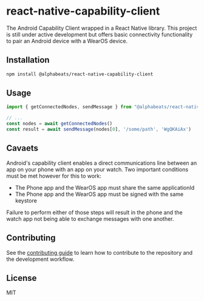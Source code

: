 # react-native-capability-client

The Android Capability Client wrapped in a React Native library. This project is still under active development but offers basic connectivity functionality to pair an Android device with a WearOS device.

## Installation

```sh
npm install @alphabeats/react-native-capability-client
```

## Usage

```js
import { getConnectedNodes, sendMessage } from "@alphabeats/react-native-capability-client";

// ...
const nodes = await getConnectedNodes()
const result = await sendMessage(nodes[0], '/some/path', 'WgQKAiAx')
```

## Cavaets

Android's capability client enables a direct communications line between an app on your phone with an app on your watch. Two important conditions must be met however for this to work:

- The Phone app and the WearOS app must share the same applicationId
- The Phone app and the WearOS app must be signed with the same keystore

Failure to perform either of those steps will result in the phone and the watch app not being able to exchange messages with one another.

## Contributing

See the [contributing guide](CONTRIBUTING.md) to learn how to contribute to the repository and the development workflow.

## License

MIT
